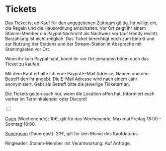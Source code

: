 # Tickets

Das Ticket ist ab Kauf für den angegebenen Zeitraum gültig. Ihr willigt ein, die Regeln und die Hausordnung einzuhalten.
Vor Ort zeigt ihr einem Stamm-Member die Paypal Nachricht als Nachweis vor (auf Handy reicht). Barzahlung ist nicht möglich. Das Ticket berechtigt euch zum Eintritt und zur Nutzung der Stations und der Stream-Station in Absprache mit Stammgästen vor Ort.

Wenn ihr kein Paypal habt, könnt ihr vor Ort jemanden bitten euch das Ticket zu kaufen.

Mit dem Kauf erhalte ich eure Paypal E-Mail Adresse, Namen und den Betreff den ihr angebt. Die E-Mail Adresse wird nach einem Jahr anonymisiert. Gebt als Betreff bitte die jeweilige Ticketart an.

Die Tickets gelten auch nur, wenn die Location offen hat. Informiert euch vorher im Terminkalender oder Discord!

<input type="checkbox" id="gelesen" onclick="gelesen()">

<p id="text" style="display:none">
[Tourist](https://paypal.me/madgearfgc/7EUR) (Tagesgast):7€, gilt am Kaufdatum bis zum nächsten Tag 4 Uhr Morgens.

[Goon](https://paypal.me/madgearfgc/10EUR)  (Wochenende): 10€, gilt für das Wochenende. Maximal Freitag 18:00 - Sonntag 18:00.

[Supergoon](https://paypal.me/madgearfgc/20EUR)  (Dauergast): 20€, gilt für den Monat des Kaufdatums.

Ringleader: Stamm-Member mit Verantwortung. Auf Anfrage.
</p>
